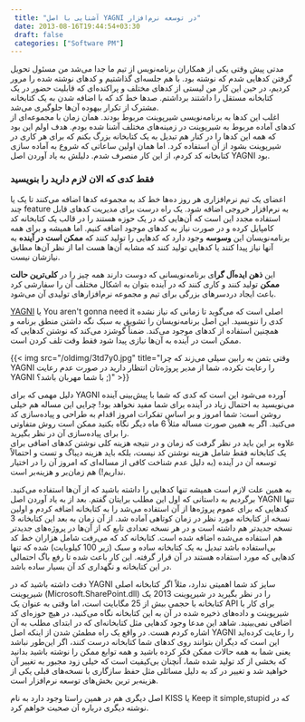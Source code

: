 ```yaml
---
 title: "آشنایی با اصل YAGNI در توسعه نرم‌افزار" 
 date: 2013-08-16T19:44:54+03:30
 draft: false 
 categories: ["Software PM"]
---
```




مدتی پیش وقتی یکی از همکاران برنامه‌نویس از تیم ما جدا می‌شد من مسئول تحویل گرفتن کدهایی شدم که نوشته بود. با هم جلسه‌ای گذاشتیم و کدهای نوشته شده را مرور کردیم، در حین این کار من لیستی از کدهای مختلف و پراکنده‌ای که قابلیت حضور در یک کتابخانه مستقل را داشتند برداشتم. صدها خط کد که با اضافه شدن به یک کتابخانه مشترک از تکرار بیهوده آن‌ها جلوگیری می‌شد.  
اغلب این کدها به برنامه‌نویسی شیرپوینت مربوط بودند. همان زمان با مجموعه‌ای از کدهای آماده مربوط به شیرپوینت در زمینه‌های مختلف آشنا شده بودم. هدف اولم این بود که همه این کدها را در کنار هم تبدیل به یک کتابخانه بزرگ بکنم که برای هر کاری در شیرپوینت بشود از آن استفاده کرد. اما همان اولین ساعاتی که شروع به آماده سازی کتابخانه کد کردم، از این کار منصرف شدم. دلیلش به یاد آوردن اصل YAGNI بود.



### فقط کدی که الان لازم دارید را بنویسید



اعضای یک تیم نرم‌افزاری هر روز ده‌ها خط کد به مجموعه کدها اضافه می‌کنند تا یک یا چند feature به نرم‌افزار خروجی اضافه شود. یک راه درست برای مدیریت کدهای قابل استفاده مجدد این است که آن‌هایی که در یک حوزه هستند را در قالب یک کتابخانه کد کامپایل کرده و در صورت نیاز به کدهای موجود اضافه کنیم. اما همیشه و برای همه برنامه‌نویسان این **وسوسه** وجود دارد که کدهایی را تولید کنند که **ممکن است در آینده** به آنها نیاز پیدا کنند یا کدهایی تولید کنند که مشابه آن‌ها هست اما از نظر آن‌ها مطابق نیازشان نیست.



این **ذهن ایده‌آل گرا**ی برنامه‌نویسانی که دوست دارند همه چیز را در **کلی‌ترین حالت ممکن** تولید کنند و کاری کنند که در آینده بتوان به اشکال مختلف آن را سفارشی کرد باعث ایجاد دردسرهای بزرگی برای تیم و مجموعه نرم‌افزارهای تولیدی آن می‌شود.



[YAGNI](http://en.wikipedia.org/wiki/You_aren't_gonna_need_it) یا You aren't gonna need it‌ اصلی است که می‌گوید تا زمانی که نیاز نشده کدی را ننویسید. این اصل برنامه‌نویسان را تشویق به سبک نگه داشتن منطق برنامه و همچنین استفاده از کدهای موجود می‌کند. ضمناً گوشزد می‌کند که نوشتن کدهایی که ممکن است در آینده به آن‌ها نیازی پیدا شود فقط وقت تلف کردن است.


{{< img src="/oldimg/3td7y0.jpg" title="وقتی بتمن به رابین سیلی می‌زند که چرا YAGNI را رعایت نکرده، شما از مدیر پروژه‌تان انتظار دارید در صورت عدم رعایت YAGNI با شما مهربان باشد؟ ;)" >}}


دلیل مهمی که برای YAGNI آورده می‌شود این است که کدی که شما با پیش‌بینی آینده می‌نویسید به احتمال زیاد در آینده برای شما مفید نخواهد بود! چرایی این مساله هم خیلی روشن است: شما امروز و بر اساس تفکرات امروز اقدام به طراحی و پیاده‌سازی کد می‌کنید. اگر به همین صورت مساله مثلاً 6 ماه دیگر نگاه بکنید ممکن است روش متفاوتی را برای پیاده‌سازی آن در نظر بگیرید.   
علاوه بر این باید در نظر گرفت که زمان و در نتیجه هزینه کلی نوشتن کدهای اضافی برای یک کتابخانه فقط شامل هزینه نوشتن کد نیست،‌ بلکه باید هزینه دیباگ و تست و احتمالاً توسعه آن در آینده (به دلیل عدم شناخت کافی از مساله‌ای که امروز آن را در اختیار نداریم!) هم زمان‌بر و هزینه‌بر است.



به همین علت لازم است همیشه تنها کدهایی را داشته باشید که از آن‌ها استفاده می‌کنید. برگردیم به داستانی که اول این مطلب برایتان گفتم. بعد از به یاد آوردن اصل YAGNI تنها کدهایی که برای عموم پروژه‌ها از آن استفاده می‌شد را به کتابخانه اضافه کردم و اولین نسخه از کتابخانه مورد نظر در زمان کوتاهی آماده شد. از آن زمان به بعد این کتابخانه 3 نسخه جدیدتر هم داشته است و در هر نسخه تعدادی تابع که از آن‌ها در پروژه‌های جدیدتر هم استفاده می‌شده اضافه شده است. کتابخانه‌ کد که می‌رفت شامل هزاران خط کد بی‌استفاده باشد تبدیل به یک کتابخانه ساده و سبک (زیر 100 کیلوبایت) شده که تنها کدهایی که مورد استفاده هستند در آن قرار گرفته. این کار باعث شده تا رفع باگ احتمالی در این کتابخانه و نگهداری کد آن بسیار ساده باشد.



دقت داشته باشید که در YAGNI سایز کد شما اهمیتی ندارد، مثلاً اگر کتابخانه اصلی شیرپوینت (Microsoft.SharePoint.dll) را در نظر بگیرید در شیرپوینت 2013 یک کتابخانه با حجمی بیش از 25 مگابایت است، اما وقتی به عنوان یک API برای کار با شیرپوینت و داده‌های ذخیره شده در آن به این کتابخانه نگاه می‌کنید، در هیچ حوزه‌ای کد اضافی نمی‌بینید. شاهد این مدعا وجود کدهایی مثل کتابخانه‌ای که در ابتدای مطلب به آن اشاره کردم هست. در واقع یک راه مطمئن شدن از اینکه اصل YAGNI را رعایت کرده‌اید این است که دیگران بتوانند روی کدهای شما کتابخانه درست کنند، اگر این‌طور نباشد یعنی شما به همه حالات ممکن فکر کرده باشید و همه توابع ممکن را نوشته باشید بدانید که بخشی از کد تولید شده شما، آنچنان بی‌کیفیت است که خیلی زود مجبور به تغییر آن خواهید شد و تغییر در کد به دلیل مسائلی مثل حفظ سازگاری با نسخه‌های قبلی یکی از هزینه‌بر ترین بخش‌های توسعه نرم‌افزار است.



اصل دیگری هم در همین راستا وجود دارد به نام KISS یا Keep it simple,stupid که در نوشته دیگری درباره آن صحبت خواهم کرد.

